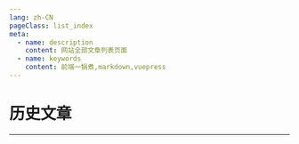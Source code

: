 ```yaml
---
lang: zh-CN
pageClass: list_index
meta:
  - name: description
    content: 网站全部文章列表页面
  - name: keywords
    content: 前端一锅煮,markdown,vuepress
---
```


# 历史文章

***


<style lang="less">
    .list_index{
        .cont{
            ol{
                list-style: none;
                padding-left: 0;
            }
            .list_num{
                margin-right: 5px;
            }
            .date{
                margin-left: 10px;
                color: #666;
                font-size: 14px;
            }
        }
    }
</style>

<template>
    <div class="cont">
        <ol>
            <li v-for="(item, index) in datas">
                <span class="list_num">{{index + 1}}.</span>
                <a href="javascript:;" @click="go(item.url)">{{item.name}}</a>
                <span class="date">{{item.date}}</span>
            </li>
        </ol>
    </div>
</template>

<script>
    export default {
        data() {
            return {
                datas: [
                    {
                        name: '挑战大厂第3篇-new、call、create等常见函数的内部实现',
                        url: '/page/challenge/fn.html',
                        date: '2020-04-08',
                    },
                    {
                        name: '挑战大厂第2篇-手动实现promise.all',
                        url: '/page/challenge/promise_all.html',
                        date: '2020-04-07',
                    },
                    {
                        name: '挑战大厂第1篇-js树结构互转',
                        url: '/page/challenge/three.html',
                        date: '2020-04-06',
                    },
                    {
                        name: '前端标准规范-v1.0',
                        url: '/page/list/fe.html',
                        date: '2019-11-19',
                    },
                    {
                        name: 'vscode 使用指南',
                        url: '/page/list/vscode.html',
                        date: '2019-10-01',
                    },
                    {
                        name: 'js 拾遗',
                        url: '/page/list/base_summary.html',
                        date: '2019-06-28',
                    },
                    {
                        name: '听说你在找工作',
                        url: '/page/list/need_work.html',
                        date: '2019-04-07',
                    },
                    {
                        name: 'JS 加法知多少？',
                        url: '/page/list/add.html',
                        date: '2019-03-06',
                    },
                    {
                        name: 'App 二三记~',
                        url: '/page/list/app.html',
                        date: '2019-02-06',
                    },
                    {
                        name: '前端修炼之路',
                        url: '/page/list/fe_up.html',
                        date: '2019-01-28',
                    },
                    {
                        name: 'npm cnpm npx nvm 傻傻分不清',
                        url: '/page/list/npm.html',
                        date: '2019-01-16',
                    },
                    {
                        name: '经典资源收藏',
                        url: '/page/list/source_link.html',
                        date: '2018-11-27',
                    },
                    {
                        name: 'webpack4 一点通',
                        url: '/page/list/webpack4.html',
                        date: '2018-11-21',
                    },
                    {
                        name: '网贷理财平台收益概览',
                        url: '/page/list/money_rate.html',
                        date: '2018-11-19',
                    },
                    {
                        name: 'vue 无痕刷新',
                        url: '/page/list/vue_reload.html',
                        date: '2018-11-16',
                    },
                    {
                        name: '前端项目模板',
                        url: '/page/list/project_template.html',
                        date: '2018-11-15',
                    },
                    {
                        name: 'Vue ui 大法哪家强？',
                        url: '/page/list/vue_ui_contrast.html',
                        date: '2018-11-3',
                    },
                    {
                        name: 'css 布局：两边固定中间自适应',
                        url: '/page/list/css_layout_two.html',
                        date: '2018-10-16',
                    },
                    {
                        name: 'Shell 脚本编写教程',
                        url: '/page/list/sh.html',
                        date: '2018-10-11',
                    },
                    {
                        name: 'Markdown 表情代码',
                        url: '/page/list/emoji.html',
                        date: '2018-10-11',
                    }
                ]
            }
        },
        mounted() {

        },
        methods: {
            go(url) {
                this.$router.push(url)
            }
        }
    }
</script>

